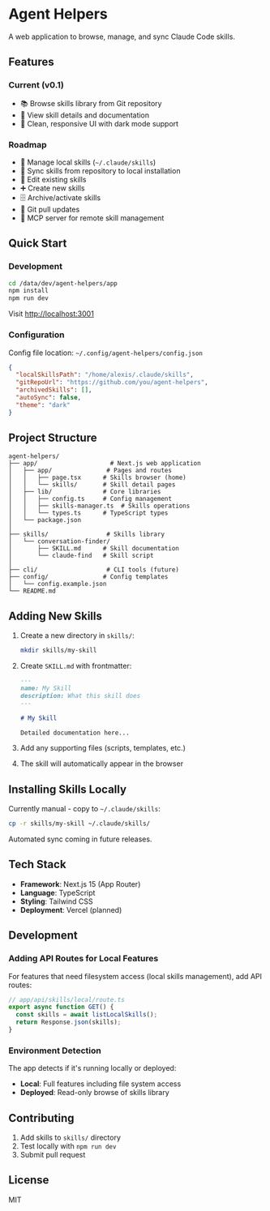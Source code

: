 # Agent Helpers

A web application to browse, manage, and sync Claude Code skills.

## Features

### Current (v0.1)
- 📚 Browse skills library from Git repository
- 📄 View skill details and documentation
- 🎨 Clean, responsive UI with dark mode support

### Roadmap
- 📂 Manage local skills (`~/.claude/skills`)
- 🔄 Sync skills from repository to local installation
- 📝 Edit existing skills
- ➕ Create new skills
- 🗄️ Archive/activate skills
- 🔄 Git pull updates
- 🚀 MCP server for remote skill management

## Quick Start

### Development

```bash
cd /data/dev/agent-helpers/app
npm install
npm run dev
```

Visit [http://localhost:3001](http://localhost:3001)

### Configuration

Config file location: `~/.config/agent-helpers/config.json`

```json
{
  "localSkillsPath": "/home/alexis/.claude/skills",
  "gitRepoUrl": "https://github.com/you/agent-helpers",
  "archivedSkills": [],
  "autoSync": false,
  "theme": "dark"
}
```

## Project Structure

```
agent-helpers/
├── app/                    # Next.js web application
│   ├── app/               # Pages and routes
│   │   ├── page.tsx      # Skills browser (home)
│   │   └── skills/       # Skill detail pages
│   ├── lib/              # Core libraries
│   │   ├── config.ts     # Config management
│   │   ├── skills-manager.ts  # Skills operations
│   │   └── types.ts      # TypeScript types
│   └── package.json
│
├── skills/                # Skills library
│   └── conversation-finder/
│       ├── SKILL.md      # Skill documentation
│       └── claude-find   # Skill script
│
├── cli/                   # CLI tools (future)
├── config/               # Config templates
│   └── config.example.json
└── README.md
```

## Adding New Skills

1. Create a new directory in `skills/`:
   ```bash
   mkdir skills/my-skill
   ```

2. Create `SKILL.md` with frontmatter:
   ```markdown
   ---
   name: My Skill
   description: What this skill does
   ---

   # My Skill

   Detailed documentation here...
   ```

3. Add any supporting files (scripts, templates, etc.)

4. The skill will automatically appear in the browser

## Installing Skills Locally

Currently manual - copy to `~/.claude/skills`:
```bash
cp -r skills/my-skill ~/.claude/skills/
```

Automated sync coming in future releases.

## Tech Stack

- **Framework**: Next.js 15 (App Router)
- **Language**: TypeScript
- **Styling**: Tailwind CSS
- **Deployment**: Vercel (planned)

## Development

### Adding API Routes for Local Features

For features that need filesystem access (local skills management), add API routes:

```typescript
// app/api/skills/local/route.ts
export async function GET() {
  const skills = await listLocalSkills();
  return Response.json(skills);
}
```

### Environment Detection

The app detects if it's running locally or deployed:
- **Local**: Full features including file system access
- **Deployed**: Read-only browse of skills library

## Contributing

1. Add skills to `skills/` directory
2. Test locally with `npm run dev`
3. Submit pull request

## License

MIT

